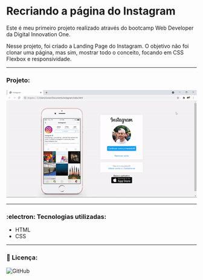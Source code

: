 # Recriando a página do Instagram 

Este é meu primeiro projeto realizado através do bootcamp Web Developer da Digital Innovation One.

Nesse projeto, foi criado a Landing Page do Instagram. O objetivo não foi clonar uma página, mas sim, mostrar todo o conceito, focando em CSS Flexbox e responsividade.
***
### Projeto:

<p align="center">
  <img src="instagram-clone.gif">
</p>

***

### :electron:	 Tecnologias utilizadas:
- HTML
- CSS
***
### 📑 Licença:
![GitHub](https://img.shields.io/github/license/juniormacedo91/clone-instagram)
